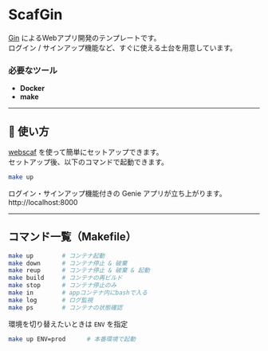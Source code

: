 # ScafGin

[Gin](https://gin-gonic.com/) によるWebアプリ開発のテンプレートです。  
ログイン / サインアップ機能など、すぐに使える土台を用意しています。  

### 必要なツール
- **Docker**
- **make**

---

## 🚀 使い方
[webscaf](https://github.com/kodaimura/webscaf)  を使って簡単にセットアップできます。  
セットアップ後、以下のコマンドで起動できます。  
   ```bash
   make up
   ```
ログイン・サインアップ機能付きの Genie アプリが立ち上がります。  
http://localhost:8000

---

## コマンド一覧（Makefile）

```bash
make up        # コンテナ起動
make down      # コンテナ停止 & 破棄
make reup      # コンテナ停止 & 破棄 & 起動
make build     # コンテナの再ビルド
make stop      # コンテナ停止のみ
make in        # appコンテナ内にbashで入る
make log       # ログ監視
make ps        # コンテナの状態確認
```

環境を切り替えたいときは `ENV` を指定
```bash
make up ENV=prod      # 本番環境で起動
```
